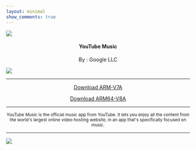 ```yaml
---
layout: minimal
show_comments: true
---
```


![](https://is.gd/IJDaYv)

<h4> <p align="center"> YouTube Music </p> </h4>

<p align="center"> By : Google LLC </p>

![](https://img.shields.io/badge/dynamic/json?label=Version&color=success&labelColor=success&style=for-the-badge&query=%24%5B"com.google.android.apps.youtube.music.apk"%5D&url=https%3A%2F%2Fis.gd%2F2wPvAM)

---

<p align ="center">
<a href="https://is.gd/DaunCd" class="btn btn-outline-success"> Download ARM-V7A </a>
</p>

<p align ="center">
<a href="https://is.gd/GJqtaT" class="btn btn-outline-success"> Download ARM64-V8A </a>
</p>

---

<p align="center"> <sub>
YouTube Music is the official music app from YouTube. It lets you enjoy all the content from the world's largest online video hosting website, in an app that's specifically focused on music.
</sub> </p>

---

![](https://is.gd/uVvIMS)
